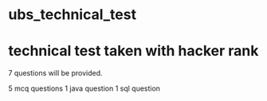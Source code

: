# ubs_technical_test

# technical test taken with hacker rank
7 questions will be provided.

5 mcq questions
1 java question
1 sql question
